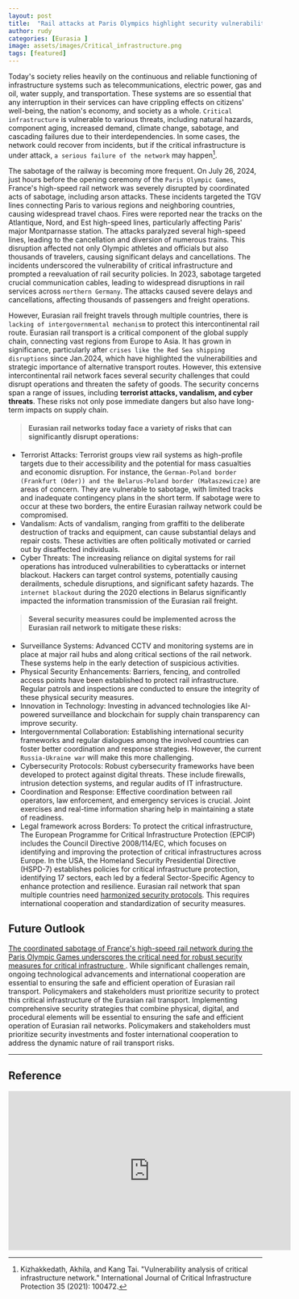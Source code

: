 ```yaml
---
layout: post
title:  "Rail attacks at Paris Olympics highlight security vulnerabilities in the Eurasian rail freight network"
author: rudy
categories: [Eurasia ]
image: assets/images/Critical_infrastructure.png
tags: [featured]
---
```



Today's society relies heavily on the continuous and reliable functioning of infrastructure systems such as telecommunications, electric power, gas and oil, water supply, and transportation. These systems are so essential that any interruption in their services can have crippling effects on citizens' well-being, the nation's economy, and society as a whole. `Critical infrastructure` is vulnerable to various threats, including natural hazards, component aging, increased demand, climate change, sabotage, and cascading failures due to their interdependencies.  In some cases, the network could recover from incidents, but if the critical infrastructure is under attack, `a serious failure of the network` may happen[^1].  



The sabotage of the railway is becoming more frequent. On July 26, 2024, just hours before the opening ceremony of the `Paris Olympic Games`, France's high-speed rail network was severely disrupted by coordinated acts of sabotage, including arson attacks. These incidents targeted the TGV lines connecting Paris to various regions and neighboring countries, causing widespread travel chaos. Fires were reported near the tracks on the Atlantique, Nord, and Est high-speed lines, particularly affecting Paris' major Montparnasse station. The attacks paralyzed several high-speed lines, leading to the cancellation and diversion of numerous trains. This disruption affected not only Olympic athletes and officials but also thousands of travelers, causing significant delays and cancellations. The incidents underscored the vulnerability of critical infrastructure and prompted a reevaluation of rail security policies. In 2023, sabotage targeted crucial communication cables, leading to widespread disruptions in rail services across `northern Germany`. The attacks caused severe delays and cancellations, affecting thousands of passengers and freight operations.



However, Eurasian rail freight travels through multiple countries, there is `lacking of intergovernmental mechanism` to protect this intercontinental rail route. Eurasian rail transport is a critical component of the global supply chain, connecting vast regions from Europe to Asia. It has grown in significance, particularly after `crises like the Red Sea shipping disruptions` since Jan.2024, which have highlighted the vulnerabilities and strategic importance of alternative transport routes. However, this extensive intercontinental rail network faces several security challenges that could disrupt operations and threaten the safety of goods. The security concerns span a range of issues, including **terrorist attacks, vandalism, and cyber threats**. These risks not only pose immediate dangers but also have long-term impacts on  supply chain. 

> #### Eurasian rail networks today face a variety of risks that can significantly disrupt operations:

- Terrorist Attacks: Terrorist groups view rail systems as high-profile targets due to their accessibility and the potential for mass casualties and economic disruption. For instance, the `German-Poland border (Frankfurt (Oder)) and the Belarus-Poland border (Małaszewicze)` are areas of concern. They are vulnerable to sabotage, with limited tracks and inadequate contingency plans in the short term. If sabotage were to occur at these two borders, the entire Eurasian railway network could be compromised.
-  Vandalism: Acts of vandalism, ranging from graffiti to the deliberate destruction of tracks and equipment, can cause substantial delays and repair costs. These activities are often politically motivated or carried out by disaffected individuals.
-  Cyber Threats: The increasing reliance on digital systems for rail operations has introduced vulnerabilities to cyberattacks or internet blackout. Hackers can target control systems, potentially causing derailments, schedule disruptions, and significant safety hazards. The `internet blackout` during the 2020 elections in Belarus significantly impacted the information transmission of the Eurasian rail freight. 

> #### Several security measures could  be implemented across the Eurasian rail network to mitigate these risks:


- Surveillance Systems: Advanced CCTV and monitoring systems are in place at major rail hubs and along critical sections of the rail network. These systems help in the early detection of suspicious activities.
- Physical Security Enhancements: Barriers, fencing, and controlled access points have been established to protect rail infrastructure. Regular patrols and inspections are conducted to ensure the integrity of these physical security measures.
- Innovation in Technology: Investing in advanced technologies like AI-powered surveillance and blockchain for supply chain transparency can improve security.
- Intergovernmental Collaboration: Establishing international security frameworks and regular dialogues among the involved countries can foster better coordination and response strategies. However, the current `Russia-Ukraine war` will make this more challenging. 
- Cybersecurity Protocols: Robust cybersecurity frameworks have been developed to protect against digital threats. These include firewalls, intrusion detection systems, and regular audits of IT infrastructure.
- Coordination and Response: Effective coordination between rail operators, law enforcement, and emergency services is crucial. Joint exercises and real-time information sharing help in maintaining a state of readiness.
- Legal framework across Borders: To protect the critical infrastructure, The European Programme for Critical Infrastructure Protection (EPCIP) includes the Council Directive 2008/114/EC, which focuses on identifying and improving the protection of critical infrastructures across Europe. In the USA, the Homeland Security Presidential Directive (HSPD-7) establishes policies for critical infrastructure protection, identifying 17 sectors, each led by a federal Sector-Specific Agency to enhance protection and resilience.  Eurasian rail network that span multiple countries need <a href="#">harmonized security protocols</a>. This requires international cooperation and standardization of security measures. 





##  Future Outlook

<a href="#">The coordinated sabotage of France's high-speed rail network during the Paris Olympic Games underscores the critical need for robust security measures for critical infrastructure </a>. While significant challenges remain, ongoing technological advancements and international cooperation are essential to ensuring the safe and efficient operation of Eurasian rail transport. Policymakers and stakeholders must prioritize security to protect this critical infrastructure of the Eurasian rail transport. Implementing comprehensive security strategies that combine physical, digital, and procedural elements will be essential to ensuring the safe and efficient operation of Eurasian rail networks. Policymakers and stakeholders must prioritize security investments and foster international cooperation to address the dynamic nature of rail transport risks. 



---


## Reference

[^1]: Kizhakkedath, Akhila, and Kang Tai. "Vulnerability analysis of critical infrastructure network." International Journal of Critical Infrastructure Protection 35 (2021): 100472.



<p><iframe width="560" height="315" src="https://www.youtube.com/embed/iCRDQl9hosw?si=S2FEqrRuos7N_afH" title="YouTube video player" frameborder="0" allow="accelerometer; autoplay; clipboard-write; encrypted-media; gyroscope; picture-in-picture; web-share" referrerpolicy="strict-origin-when-cross-origin" allowfullscreen></iframe>


